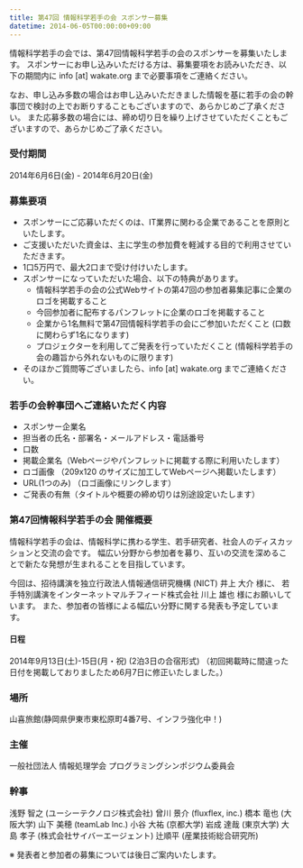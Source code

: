 ```yaml
---
title: 第47回 情報科学若手の会 スポンサー募集
datetime: 2014-06-05T00:00:00+09:00
---
```


情報科学若手の会では、第47回情報科学若手の会のスポンサーを募集いたします。
スポンサーにお申し込みいただける方は、募集要項をお読みいただき、以下の期間内に info [at] wakate.org まで必要事項をご連絡ください。

なお、申し込み多数の場合はお申し込みいただきました情報を基に若手の会の幹事団で検討の上でお断りすることもございますので、あらかじめご了承ください。
また応募多数の場合には、締め切り日を繰り上げさせていただくこともございますので、あらかじめご了承ください。

### 受付期間

2014年6月6日(金) - 2014年6月20日(金)　

### 募集要項

*   スポンサーにご応募いただくのは、IT業界に関わる企業であることを原則といたします。
*   ご支援いただいた資金は、主に学生の参加費を軽減する目的で利用させていただきます。
*   1口5万円で、最大2口まで受け付けいたします。
*   スポンサーになっていただいた場合、以下の特典があります。
    *   情報科学若手の会の公式Webサイトの第47回の参加者募集記事に企業のロゴを掲載すること
    *   今回参加者に配布するパンフレットに企業のロゴを掲載すること
    *   企業から1名無料で第47回情報科学若手の会にご参加いただくこと (口数に関わらず1名になります)
    *   プロジェクターを利用してご発表を行っていただくこと (情報科学若手の会の趣旨から外れないものに限ります)
*   そのほかご質問等ございましたら、info [at] wakate.org までご連絡ください。

### 若手の会幹事団へご連絡いただく内容

*   スポンサー企業名
*   担当者の氏名・部署名・メールアドレス・電話番号
*   口数
*   掲載企業名（Webページやパンフレットに掲載する際に利用いたします）
*   ロゴ画像 （209x120 のサイズに加工してWebページへ掲載いたします）
*   URL(1つのみ) （ロゴ画像にリンクします）
*   ご発表の有無（タイトルや概要の締め切りは別途設定いたします）

### 第47回情報科学若手の会 開催概要

情報科学若手の会は、情報科学に携わる学生、若手研究者、社会人のディスカッションと交流の会です。
幅広い分野から参加者を募り、互いの交流を深めることで新たな発想が生まれることを目指しています。

今回は、招待講演を独立行政法人情報通信研究機構 (NICT) 井上 大介 様に、
若手特別講演をインターネットマルチフィード株式会社 川上 雄也 様にお願いしています。
また、参加者の皆様による幅広い分野に関する発表も予定しています。

#### 日程

2014年9月13日(土)-15日(月・祝) (2泊3日の合宿形式) （初回掲載時に間違った日付を掲載しておりましたため6月7日に修正いたしました。）

### 場所

山喜旅館(静岡県伊東市東松原町4番7号、インフラ強化中！)

### 主催

一般社団法人 情報処理学会 プログラミングシンポジウム委員会

### 幹事

浅野 智之 (ユーシーテクノロジ株式会社)
曾川 景介 (fluxflex, inc.)
橋本 竜也 (大阪大学)
山下 美穂 (teamLab Inc.)
小谷 大祐 (京都大学)
岩成 達哉 (東京大学)
大島 孝子 (株式会社サイバーエージェント)
辻順平 (産業技術総合研究所)

※ 発表者と参加者の募集については後日ご案内いたします。
